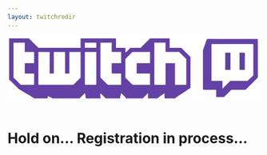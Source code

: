 ```yaml
---
layout: twitchredir
---
```


<img src="/images/twitchbanner.png" class="logo"/>  
<div class="clearFloat">&nbsp;</div>

# Hold on... Registration in process...

<span id="approvalCode"></span>